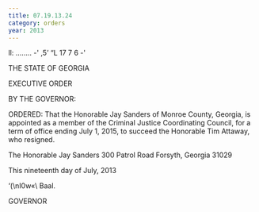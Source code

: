 ```yaml
---
title: 07.19.13.24
category: orders
year: 2013
---
```

 

ll: ........ -' ,5’
“L 17 7 6 -'

THE STATE OF GEORGIA

EXECUTIVE ORDER

BY THE GOVERNOR:

ORDERED: That the Honorable Jay Sanders of Monroe County, Georgia, is
appointed as a member of the Criminal Justice Coordinating
Council, for a term of office ending July 1, 2015, to succeed the
Honorable Tim Attaway, who resigned.

The Honorable Jay Sanders
300 Patrol Road
Forsyth, Georgia 31029

This nineteenth day of July, 2013

‘(\nI0w«\ Baal.

GOVERNOR

